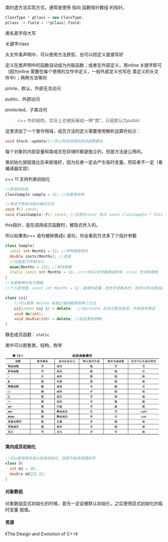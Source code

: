 类的虚方法实现方式，通常是使用 指向 函数指针数组 的指针。



```c++
ClassType * pClass = new ClassType;
pClass -> field = (*pClass).field;
```



类名首字母大写

关键字class 



头文件类声明中，可以使用方法原型，也可以把定义直接写好

定义在类声明中的函数自动成为内联函数；或者在外部定义，用inline 关键字即可（因为inline 需要在每个使用的文件中定义，一般外部定义也写在 类定义的头文件中）；两种方法等同

privte、默认，外部无法访问

public、外部访问

protected、子类访问

>c++ 中的结构，实际上也被拓展成一种“类”，只是默认为public



这里添加了一个类作用域，成员方法的定义需要使用解析运算符标示：

```c++
void Stock::updata()//防止和其他类的成员函数重名
```



每个对象的内部变量和类成员在存储时都是独立的，但是方法是公用的。



类初始化就赋值比后来赋值好，因为后者一定会产生临时变量。而前者不一定（看编译器实现）

c++ 11 支持列表初始化

```c++
//新奇的构造
ClassSample sample = 32; //如果是单参
```



```c++
//承诺不修改内部对象的方法
void f() const; 
void ClassSample::f() const; //这里的const 表示 const ClassSample * this;
```



this指针，是在调用成员函数时，被隐式传入的。

所以如果有c++ 语句被转换成c 语句，你会看到方法多了个指针参数



```c++
class Sample{
  const int Months = 12; //声明被使用时
  double costs[Months]; //错误
  //但是如下声明可以
  enum{Months = 12}; //单纯替换
  static const int Months = 12; //c++98只支持整数或枚举，c++11 则没有限制
}
//这里解释的有点模糊
//个人感觉是，const int Months = 12；是类的变量，而他不是静态的，故而只有在类创建的时候，才会真正的赋值为12（或者有修改的话，会是其他值）；而costs 声明的时候就使用了这个Months，这样在实际分配的时候，不能确定Months 还是12，即出现了冲突。
```



```c++
class Lsj{
    //可以使用 delete 来禁止编译器使用某个方法
    Lsj(const Lsj &) = delete;  //比private 的方式更加直观，不易操作错误
    void do(int);
    void double(int) = delete; //如此更加明确
}
```



静态成员函数：`static`

类中可以嵌套类，结构，枚举



![image-20191031224416124](image-20191031224416124.png)

#### 类内成员初始化

```c++
//可以使用等号或大括号初始化，但是不能使用圆括号
class S{
  int m1 = 10;
  double m2{22.2};
}
```



#### 对象数组

对象数组显式初始化的时候，首先一定会被默认初始化，之后使用显式初始化的临时变量 赋值。



#### 资源

《The Design and Evolution of C++》